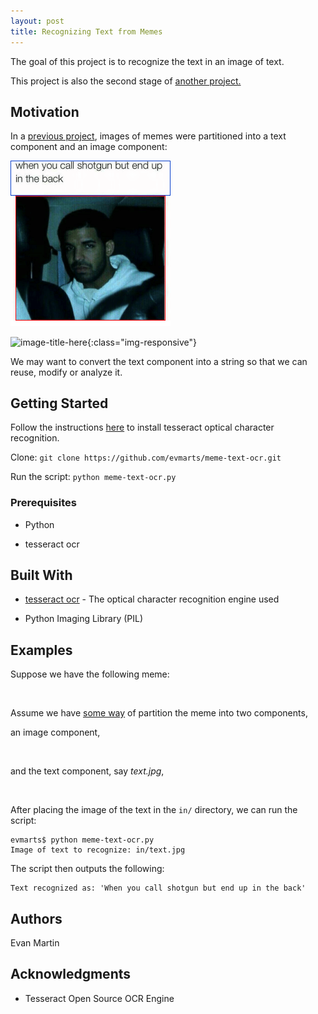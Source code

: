 ```yaml
---
layout: post
title: Recognizing Text from Memes
---
```


The goal of this project is to recognize the text in an image of text. 

This project is also the second stage of [another project.](https://github.com/evmarts/meme-recycler)

## Motivation

In a [previous project](https://github.com/evmarts/meme-cropper), images of memes were partitioned into a text component and an image component: 

<img src="../_img/fig1.jpg" width="256px" alt="">


![image-title-here](/blog/_img/fig1.jpg){:class="img-responsive"}


We may want to convert the text component into a string so that we can reuse, modify or analyze it. 

## Getting Started

Follow the instructions [here](https://github.com/tesseract-ocr/tesseract/wiki) to install tesseract optical character recognition.

Clone:
```git clone https://github.com/evmarts/meme-text-ocr.git```

Run the script:
```python meme-text-ocr.py```

### Prerequisites

- Python

- tesseract ocr

## Built With

* [tesseract ocr](https://github.com/tesseract-ocr/tesseract) - The optical character recognition engine used

* Python Imaging Library (PIL)

## Examples

Suppose we have the following meme:

<img src="../_img/sample_meme.jpg" width="200px" alt="">

Assume we have [some way](https://github.com/evmarts/meme-cropper) of partition the meme into two components,

an image component,

<img src="../_img/sample_meme_image.jpg" width="200px" alt=""> 

and the text component, say *text.jpg*,

<img src="../_img/fig2.jpg" width="256px" alt=""> 

After placing the image of the text in the ```in/``` directory, we can run the script:

~~~
evmarts$ python meme-text-ocr.py
Image of text to recognize: in/text.jpg
~~~

The script then outputs the following: 

~~~
Text recognized as: 'When you call shotgun but end up in the back'
~~~


## Authors

Evan Martin

## Acknowledgments

* Tesseract Open Source OCR Engine
